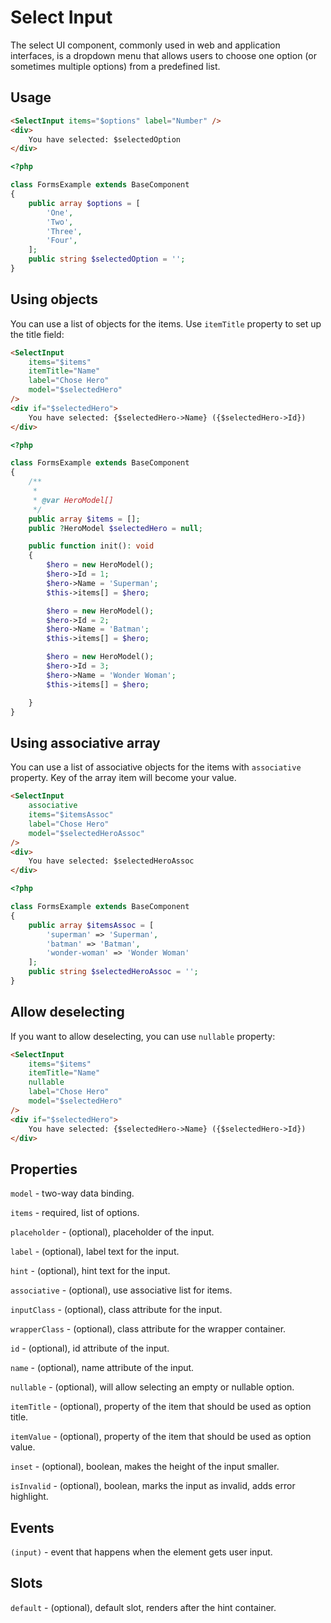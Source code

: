# Select Input

The select UI component, commonly used in web and application interfaces, is a dropdown menu that allows users to choose one option (or sometimes multiple options) from a predefined list.

## Usage

<div>
    <FormsExample example="select" />
</div>

```html
<SelectInput items="$options" label="Number" />
<div>
    You have selected: $selectedOption
</div>
```

```php
<?php

class FormsExample extends BaseComponent
{
    public array $options = [
        'One',
        'Two',
        'Three',
        'Four',
    ];
    public string $selectedOption = '';
}
```

## Using objects

You can use a list of objects for the items. Use `itemTitle` property to set up the title field:

<div>
    <FormsExample example="select-hero" />
</div>

```html
<SelectInput 
    items="$items" 
    itemTitle="Name" 
    label="Chose Hero" 
    model="$selectedHero"
/>
<div if="$selectedHero">
    You have selected: {$selectedHero->Name} ({$selectedHero->Id})
</div>
```

```php
<?php

class FormsExample extends BaseComponent
{
    /**
     * 
     * @var HeroModel[]
     */
    public array $items = [];
    public ?HeroModel $selectedHero = null;

    public function init(): void
    {
        $hero = new HeroModel();
        $hero->Id = 1;
        $hero->Name = 'Superman';        
        $this->items[] = $hero;

        $hero = new HeroModel();
        $hero->Id = 2;
        $hero->Name = 'Batman';
        $this->items[] = $hero;

        $hero = new HeroModel();
        $hero->Id = 3;
        $hero->Name = 'Wonder Woman';
        $this->items[] = $hero;

    }
}
```

## Using associative array

You can use a list of associative objects for the items with `associative` property. Key of the array item will become your value.

<div>
    <FormsExample example="select-hero-assoc" />
</div>

```html
<SelectInput 
    associative 
    items="$itemsAssoc" 
    label="Chose Hero" 
    model="$selectedHeroAssoc"
/>
<div>
    You have selected: $selectedHeroAssoc
</div>
```

```php
<?php

class FormsExample extends BaseComponent
{
    public array $itemsAssoc = [
        'superman' => 'Superman',
        'batman' => 'Batman',
        'wonder-woman' => 'Wonder Woman'
    ];
    public string $selectedHeroAssoc = '';
}
```

## Allow deselecting

If you want to allow deselecting, you can use `nullable` property:

<div>
    <FormsExample example="select-hero-nullable" />
</div>

```html
<SelectInput 
    items="$items" 
    itemTitle="Name" 
    nullable 
    label="Chose Hero" 
    model="$selectedHero"
/>
<div if="$selectedHero">
    You have selected: {$selectedHero->Name} ({$selectedHero->Id})
</div>
```

## Properties

`model` - two-way data binding.

`items` - required, list of options. 

`placeholder` - (optional), placeholder of the input.

`label` - (optional), label text for the input.

`hint` - (optional), hint text for the input.

`associative` - (optional), use associative list for items.

`inputClass` - (optional), class attribute for the input.

`wrapperClass` - (optional), class attribute for the wrapper container.

`id` - (optional), id attribute of the input.

`name` - (optional), name attribute of the input.

`nullable` - (optional), will allow selecting an empty or nullable option.

`itemTitle` - (optional), property of the item that should be used as option title.

`itemValue` - (optional), property of the item that should be used as option value.

`inset` - (optional), boolean, makes the height of the input smaller.

`isInvalid` - (optional), boolean, marks the input as invalid, adds error highlight.

## Events

`(input)` - event that happens when the element gets user input.

## Slots

`default` - (optional), default slot, renders after the hint container.
